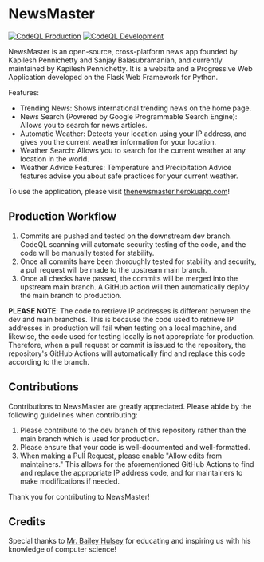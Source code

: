 # NewsMaster

[![CodeQL Production](https://github.com/technocapeman/NewsMaster/actions/workflows/codeql_main.yml/badge.svg)](https://github.com/technocapeman/NewsMaster/actions/workflows/codeql_main.yml)
[![CodeQL Development](https://github.com/technocapeman/NewsMaster/actions/workflows/codeql_dev.yml/badge.svg)](https://github.com/technocapeman/NewsMaster/actions/workflows/codeql_dev.yml)

NewsMaster is an open-source, cross-platform news app founded by Kapilesh Pennichetty and Sanjay Balasubramanian, and
currently maintained by Kapilesh Pennichetty. It is a website and a Progressive Web Application developed on the Flask
Web Framework for Python.

Features:

- Trending News: Shows international trending news on the home page.
- News Search (Powered by Google Programmable Search Engine): Allows you to search for news articles.
- Automatic Weather: Detects your location using your IP address, and gives you the current weather information for your
  location.
- Weather Search: Allows you to search for the current weather at any location in the world.
- Weather Advice Features: Temperature and Precipitation Advice features advise you about safe practices for your
  current weather.

To use the application, please visit [thenewsmaster.herokuapp.com](thenewsmaster.herokuapp.com)!

## Production Workflow

1. Commits are pushed and tested on the downstream dev branch. CodeQL scanning will automate security testing of the
   code, and the code will be manually tested for stability.
2. Once all commits have been thoroughly tested for stability and security, a pull request will be made to the upstream
   main branch.
3. Once all checks have passed, the commits will be merged into the upstream main branch. A GitHub action will then
   automatically deploy the main branch to production.

**PLEASE NOTE**: The code to retrieve IP addresses is different between the dev and main branches. This is because the
code used to retrieve IP addresses in production will fail when testing on a local machine, and likewise, the code used
for testing locally is not appropriate for production. Therefore, when a pull request or commit is issued to the
repository, the repository's GitHub Actions will automatically find and replace this code according to the branch.

## Contributions

Contributions to NewsMaster are greatly appreciated. Please abide by the following guidelines when contributing:

1. Please contribute to the dev branch of this repository rather than the main branch which is used for production.
2. Please ensure that your code is well-documented and well-formatted.
3. When making a Pull Request, please enable "Allow edits from maintainers." This allows for the aforementioned GitHub
   Actions to find and replace the appropriate IP address code, and for maintainers to make modifications if needed.

Thank you for contributing to NewsMaster!

## Credits

Special thanks to [Mr. Bailey Hulsey](https://github.com/BaileyH) for educating and inspiring us with his knowledge of
computer science!
